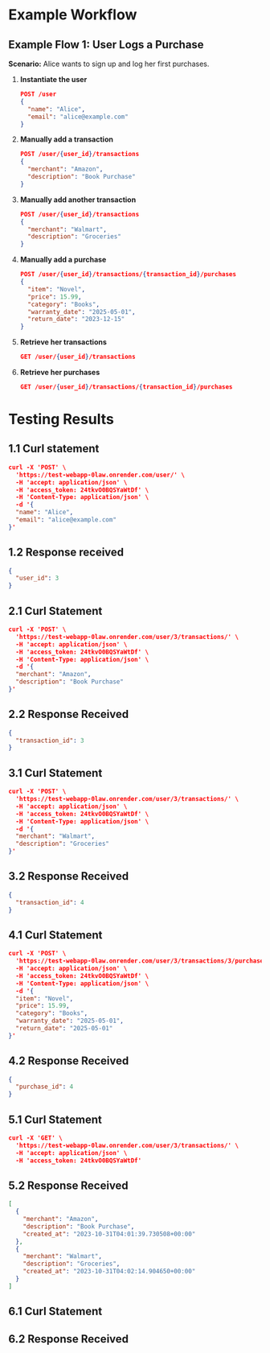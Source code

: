 # Example Workflow

## Example Flow 1: User Logs a Purchase

**Scenario:** Alice wants to sign up and log her first purchases.

1. **Instantiate the user**
    ```json
    POST /user
    {
      "name": "Alice",
      "email": "alice@example.com"
    }
    ```

2. **Manually add a transaction**
    ```json
    POST /user/{user_id}/transactions
    {
      "merchant": "Amazon",
      "description": "Book Purchase"
    }
    ```

3. **Manually add another transaction**
    ```json
    POST /user/{user_id}/transactions
    {
      "merchant": "Walmart",
      "description": "Groceries"
    }
    ```

4. **Manually add a purchase**
    ```json
    POST /user/{user_id}/transactions/{transaction_id}/purchases
    {
      "item": "Novel",
      "price": 15.99,
      "category": "Books",
      "warranty_date": "2025-05-01",
      "return_date": "2023-12-15"
    }
    ```

5. **Retrieve her transactions**
    ```json
    GET /user/{user_id}/transactions
    ```

6. **Retrieve her purchases**
    ```json
    GET /user/{user_id}/transactions/{transaction_id}/purchases
    ```


# Testing Results 

## 1.1 Curl statement

```json
curl -X 'POST' \
  'https://test-webapp-0law.onrender.com/user/' \
  -H 'accept: application/json' \
  -H 'access_token: 24tkvO0BQSYaWtDf' \
  -H 'Content-Type: application/json' \
  -d '{
  "name": "Alice",
  "email": "alice@example.com"
}'
```

## 1.2 Response received

```json
{
  "user_id": 3
}
```

## 2.1 Curl Statement
```json
curl -X 'POST' \
  'https://test-webapp-0law.onrender.com/user/3/transactions/' \
  -H 'accept: application/json' \
  -H 'access_token: 24tkvO0BQSYaWtDf' \
  -H 'Content-Type: application/json' \
  -d '{
  "merchant": "Amazon",
  "description": "Book Purchase"
}'
```

## 2.2 Response Received
```json
{
  "transaction_id": 3
}
```


## 3.1 Curl Statement
```json
curl -X 'POST' \
  'https://test-webapp-0law.onrender.com/user/3/transactions/' \
  -H 'accept: application/json' \
  -H 'access_token: 24tkvO0BQSYaWtDf' \
  -H 'Content-Type: application/json' \
  -d '{
  "merchant": "Walmart",
  "description": "Groceries"
}'
```

## 3.2 Response Received
```json
{
  "transaction_id": 4
}
```

## 4.1 Curl Statement
```json
curl -X 'POST' \
  'https://test-webapp-0law.onrender.com/user/3/transactions/3/purchases/' \
  -H 'accept: application/json' \
  -H 'access_token: 24tkvO0BQSYaWtDf' \
  -H 'Content-Type: application/json' \
  -d '{
  "item": "Novel",
  "price": 15.99,
  "category": "Books",
  "warranty_date": "2025-05-01",
  "return_date": "2025-05-01"
}'
```

## 4.2 Response Received
```json
{
  "purchase_id": 4
}
```

## 5.1 Curl Statement
```json
curl -X 'GET' \
  'https://test-webapp-0law.onrender.com/user/3/transactions/' \
  -H 'accept: application/json' \
  -H 'access_token: 24tkvO0BQSYaWtDf'
```

## 5.2 Response Received
```json
[
  {
    "merchant": "Amazon",
    "description": "Book Purchase",
    "created_at": "2023-10-31T04:01:39.730508+00:00"
  },
  {
    "merchant": "Walmart",
    "description": "Groceries",
    "created_at": "2023-10-31T04:02:14.904650+00:00"
  }
]
```

## 6.1 Curl Statement

## 6.2 Response Received

